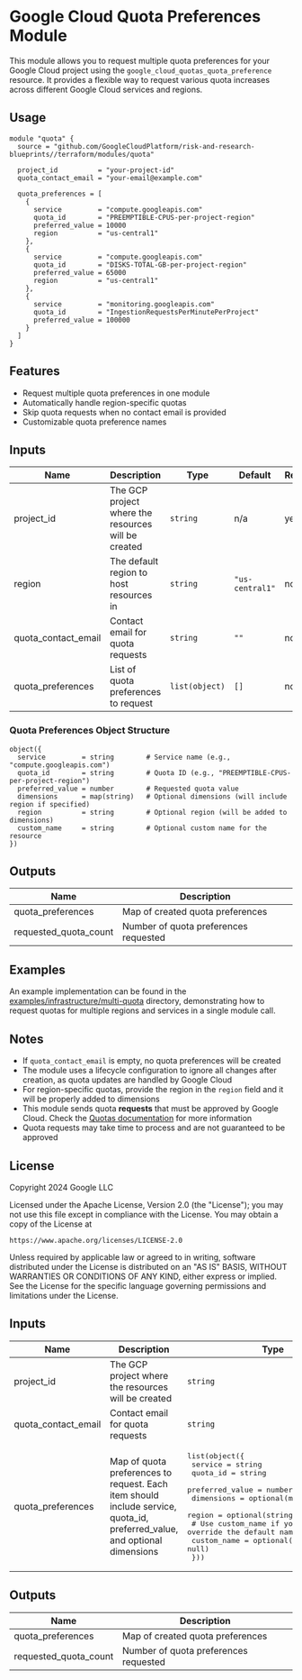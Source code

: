 # Google Cloud Quota Preferences Module

This module allows you to request multiple quota preferences for your Google Cloud project using the `google_cloud_quotas_quota_preference` resource. It provides a flexible way to request various quota increases across different Google Cloud services and regions.

## Usage

```hcl
module "quota" {
  source = "github.com/GoogleCloudPlatform/risk-and-research-blueprints//terraform/modules/quota"

  project_id          = "your-project-id"
  quota_contact_email = "your-email@example.com"

  quota_preferences = [
    {
      service         = "compute.googleapis.com"
      quota_id        = "PREEMPTIBLE-CPUS-per-project-region"
      preferred_value = 10000
      region          = "us-central1"
    },
    {
      service         = "compute.googleapis.com"
      quota_id        = "DISKS-TOTAL-GB-per-project-region"
      preferred_value = 65000
      region          = "us-central1"
    },
    {
      service         = "monitoring.googleapis.com"
      quota_id        = "IngestionRequestsPerMinutePerProject"
      preferred_value = 100000
    }
  ]
}
```

## Features

- Request multiple quota preferences in one module
- Automatically handle region-specific quotas
- Skip quota requests when no contact email is provided
- Customizable quota preference names

## Inputs

| Name | Description | Type | Default | Required |
|------|-------------|------|---------|----------|
| project_id | The GCP project where the resources will be created | `string` | n/a | yes |
| region | The default region to host resources in | `string` | `"us-central1"` | no |
| quota_contact_email | Contact email for quota requests | `string` | `""` | no |
| quota_preferences | List of quota preferences to request | `list(object)` | `[]` | no |

### Quota Preferences Object Structure

```hcl
object({
  service         = string        # Service name (e.g., "compute.googleapis.com")
  quota_id        = string        # Quota ID (e.g., "PREEMPTIBLE-CPUS-per-project-region")
  preferred_value = number        # Requested quota value
  dimensions      = map(string)   # Optional dimensions (will include region if specified)
  region          = string        # Optional region (will be added to dimensions)
  custom_name     = string        # Optional custom name for the resource
})
```

## Outputs

| Name | Description |
|------|-------------|
| quota_preferences | Map of created quota preferences |
| requested_quota_count | Number of quota preferences requested |

## Examples

An example implementation can be found in the [examples/infrastructure/multi-quota](../../examples/infrastructure/multi-quota) directory, demonstrating how to request quotas for multiple regions and services in a single module call.

## Notes

- If `quota_contact_email` is empty, no quota preferences will be created
- The module uses a lifecycle configuration to ignore all changes after creation, as quota updates are handled by Google Cloud
- For region-specific quotas, provide the region in the `region` field and it will be properly added to dimensions
- This module sends quota **requests** that must be approved by Google Cloud. Check the [Quotas documentation](https://cloud.google.com/docs/quotas) for more information
- Quota requests may take time to process and are not guaranteed to be approved

## License

Copyright 2024 Google LLC

Licensed under the Apache License, Version 2.0 (the "License");
you may not use this file except in compliance with the License.
You may obtain a copy of the License at

    https://www.apache.org/licenses/LICENSE-2.0

Unless required by applicable law or agreed to in writing, software
distributed under the License is distributed on an "AS IS" BASIS,
WITHOUT WARRANTIES OR CONDITIONS OF ANY KIND, either express or implied.
See the License for the specific language governing permissions and
limitations under the License.

<!-- BEGINNING OF PRE-COMMIT-TERRAFORM DOCS HOOK -->
## Inputs

| Name | Description | Type | Default | Required |
|------|-------------|------|---------|:--------:|
| project\_id | The GCP project where the resources will be created | `string` | n/a | yes |
| quota\_contact\_email | Contact email for quota requests | `string` | `""` | no |
| quota\_preferences | Map of quota preferences to request. Each item should include service, quota\_id, preferred\_value, and optional dimensions | <pre>list(object({<br>    service         = string<br>    quota_id        = string<br>    preferred_value = number<br>    dimensions      = optional(map(string), {})<br>    region          = optional(string, null)<br>    # Use custom_name if you want to override the default name format<br>    custom_name = optional(string, null)<br>  }))</pre> | `[]` | no |

## Outputs

| Name | Description |
|------|-------------|
| quota\_preferences | Map of created quota preferences |
| requested\_quota\_count | Number of quota preferences requested |

<!-- END OF PRE-COMMIT-TERRAFORM DOCS HOOK -->
